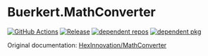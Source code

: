Buerkert.MathConverter
=============

[![GitHub Actions](https://github.com/Buerkert/Buerkert.MathConverter/workflows/build-wpf/badge.svg)](https://github.com/Buerkert/Buerkert.MathConverter/actions)
[![Release](https://badgen.net/github/release/Buerkert/Buerkert.MathConverter)](https://github.com/Buerkert/Buerkert.MathConverter/releases/latest)
[![dependent repos](https://badgen.net/github/dependents-repo/Buerkert/Buerkert.MathConverter)](https://github.com/orgs/Buerkert/packages?repo_name=Buerkert.MathConverter)
[![dependent pkg](https://badgen.net/github/dependents-pkg/Buerkert/Buerkert.MathConverter)](https://github.com/orgs/Buerkert/packages?repo_name=Buerkert.MathConverter)

Original documentation: [HexInnovation/MathConverter](https://github.com/hexinnovation//blob/master/README.md)